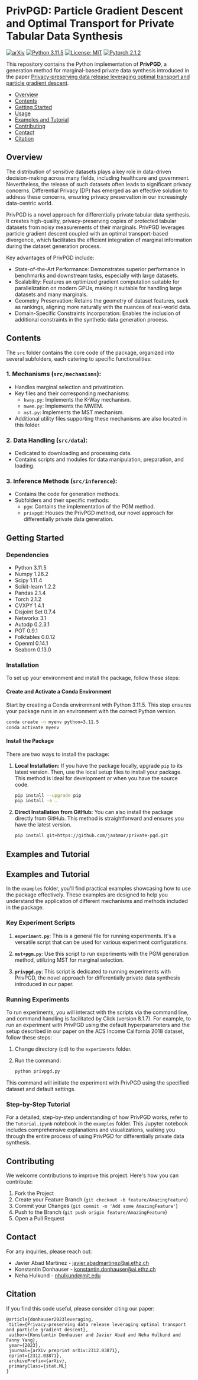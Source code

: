 # PrivPGD: Particle Gradient Descent and Optimal Transport for Private Tabular Data Synthesis

[![arXiv](https://img.shields.io/badge/stat.ML-arXiv%3A2006.08437-B31B1B.svg)](https://arxiv.org/abs/2312.03871)
[![Python 3.11.5](https://img.shields.io/badge/python-3.11.5-blue.svg)](https://python.org/downloads/release/python-3115/)
[![License: MIT](https://img.shields.io/badge/License-MIT-yellow.svg)](LICENSE)
[![Pytorch 2.1.2](https://img.shields.io/badge/pytorch-2.1.2-green.svg)](https://pytorch.org/)


This repository contains the Python implementation of **PrivPGD**, a generation method for marginal-based private data synthesis introduced in the paper [Privacy-preserving data release leveraging optimal transport and particle gradient descent](https://arxiv.org/abs/2312.03871).

* [Overview](#overview)
* [Contents](#contents)
* [Getting Started](#getting-started)
* [Usage](#usage)
* [Examples and Tutorial](#examples-and-tutorial)
* [Contributing](#contributing)
* [Contact](#contact)
* [Citation](#citation)

## Overview

The distribution of sensitive datasets plays a key role in data-driven decision-making across many fields, including healthcare and government. Nevertheless, the release of such datasets often leads to significant privacy concerns. Differential Privacy (DP) has emerged as an effective solution to address these concerns, ensuring privacy preservation in our increasingly data-centric world.

PrivPGD is a novel approach for differentially private tabular data synthesis. It creates high-quality, privacy-preserving copies of protected tabular datasets from noisy measurements of their marginals. PrivPGD leverages particle gradient descent coupled with an optimal transport-based divergence, which facilitates the efficient integration of marginal information during the dataset generation process.

Key advantages of PrivPGD include:

- State-of-the-Art Performance: Demonstrates superior performance in benchmarks and downstream tasks, especially with large datasets.
- Scalability: Features an optimized gradient computation suitable for parallelization on modern GPUs, making it suitable for handling large datasets and many marginals.
- Geometry Preservation: Retains the geometry of dataset features, suck as rankings, aligning more naturally with the nuances of real-world data.
- Domain-Specific Constraints Incorporation: Enables the inclusion of additional constraints in the synthetic data generation process.

## Contents

The `src` folder contains the core code of the package, organized into several subfolders, each catering to specific functionalities:

### 1. Mechanisms (`src/mechanisms`):
   - Handles marginal selection and privatization.
   - Key files and their corresponding mechanisms:
     - `kway.py`: Implements the K-Way mechanism.
     - `mwem.py`: Implements the MWEM.
     - `mst.py`: Implements the MST mechanism.
   - Additional utility files supporting these mechanisms are also located in this folder.

### 2. Data Handling (`src/data`):
   - Dedicated to downloading and processing data.
   - Contains scripts and modules for data manipulation, preparation, and loading.

### 3. Inference Methods (`src/inference`):
   - Contains the code for generation methods.
   - Subfolders and their specific methods:
     - `pgm`: Contains the implementation of the PGM method.
     - `privpgd`: Houses the PrivPGD method, our novel approach for differentially private data generation.

## Getting Started

### Dependencies

- Python 3.11.5
- Numpy 1.26.2
- Scipy 1.11.4
- Scikit-learn 1.2.2
- Pandas 2.1.4
- Torch 2.1.2
- CVXPY 1.4.1
- Disjoint Set 0.7.4
- Networkx 3.1
- Autodp 0.2.3.1
- POT 0.9.1
- Folktables 0.0.12
- Openml 0.14.1
- Seaborn 0.13.0

### Installation

To set up your environment and install the package, follow these steps:

#### Create and Activate a Conda Environment

Start by creating a Conda environment with Python 3.11.5. This step ensures your package runs in an environment with the correct Python version. 
```bash
conda create -n myenv python=3.11.5
conda activate myenv
```
#### Install the Package

There are two ways to install the package:

1. **Local Installation:**
   If you have the package locally, upgrade `pip` to its latest version. Then, use the local setup files to install your package. This method is ideal for development or when you have the source code.
   ```bash
   pip install --upgrade pip
   pip install -e .
   ```
2. **Direct Installation from GitHub:**
   You can also install the package directly from GitHub. This method is straightforward and ensures you have the latest version.
   ```bash
   pip install git+https://github.com/jaabmar/private-pgd.git
   ```

## Examples and Tutorial

## Examples and Tutorial

In the `examples` folder, you'll find practical examples showcasing how to use the package effectively. These examples are designed to help you understand the application of different mechanisms and methods included in the package.

### Key Experiment Scripts

1. **`experiment.py`**: This is a general file for running experiments. It's a versatile script that can be used for various experiment configurations.

2. **`mst+pgm.py`**: Use this script to run experiments with the PGM generation method, utilizing MST for marginal selection.

3. **`privpgd.py`**: This script is dedicated to running experiments with PrivPGD, the novel approach for differentially private data synthesis introduced in our paper.

### Running Experiments

To run experiments, you will interact with the scripts via the command line, and command handling is facilitated by Click (version 8.1.7). For example, to run an experiment with PrivPGD using the default hyperparameters and the setup described in our paper on the ACS Income California 2018 dataset, follow these steps:

1. Change directory (cd) to the `experiments` folder.
2. Run the command:

    ```bash
    python privpgd.py
    ```

This command will initiate the experiment with PrivPGD using the specified dataset and default settings.

### Step-by-Step Tutorial

For a detailed, step-by-step understanding of how PrivPGD works, refer to the `Tutorial.ipynb` notebook in the `examples` folder. This Jupyter notebook includes comprehensive explanations and visualizations, walking you through the entire process of using PrivPGD for differentially private data synthesis. 

## Contributing

We welcome contributions to improve this project. Here's how you can contribute:

1. Fork the Project
2. Create your Feature Branch (`git checkout -b feature/AmazingFeature`)
3. Commit your Changes (`git commit -m 'Add some AmazingFeature'`)
4. Push to the Branch (`git push origin feature/AmazingFeature`)
5. Open a Pull Request


## Contact

For any inquiries, please reach out:

- Javier Abad Martinez - [javier.abadmartinez@ai.ethz.ch](mailto:javier.abadmartinez@ai.ethz.ch)
- Konstantin Donhauser - [konstantin.donhauser@ai.ethz.ch](mailto:konstantin.donhauser@ai.ethz.ch)
- Neha Hulkund - [nhulkund@mit.edu](mailto:nhulkund@mit.edu)

## Citation

If you find this code useful, please consider citing our paper:
 ```
@article{donhauser2023leveraging,
  title={Privacy-preserving data release leveraging optimal transport and particle gradient descent},
  author={Konstantin Donhauser and Javier Abad and Neha Hulkund and Fanny Yang},
  year={2023},
  journal={arXiv preprint arXiv:2312.03871},
  eprint={2312.03871},
  archivePrefix={arXiv},
  primaryClass={stat.ML}
}
```
